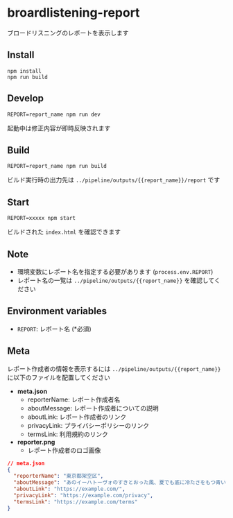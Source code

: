 # broardlistening-report

ブロードリスニングのレポートを表示します

## Install
```
npm install
npm run build
```

## Develop
```
REPORT=report_name npm run dev
```
起動中は修正内容が即時反映されます

## Build
```
REPORT=report_name npm run build
```
ビルド実行時の出力先は `../pipeline/outputs/{{report_name}}/report` です

## Start
```
REPORT=xxxxx npm start
```
ビルドされた `index.html` を確認できます

## Note
- 環境変数にレポート名を指定する必要があります (`process.env.REPORT`)
- レポート名の一覧は `../pipeline/outputs/{{report_name}}` を確認してください

## Environment variables
- `REPORT`: レポート名 (*必須)

## Meta

レポート作成者の情報を表示するには `../pipeline/outputs/{{report_name}}` に以下のファイルを配置してください

- **meta.json**
  - reporterName: レポート作成者名
  - aboutMessage: レポート作成者についての説明
  - aboutLink: レポート作成者のリンク
  - privacyLink: プライバシーポリシーのリンク
  - termsLink: 利用規約のリンク
- **reporter.png**
  - レポート作成者のロゴ画像

```meta.json
// meta.json
{
  "reporterName": "東京都架空区",
  "aboutMessage": "あのイーハトーヴォのすきとおった風、夏でも底に冷たさをもつ青いそら、うつくしい森で飾られたモリーオ市、郊外のぎらぎらひかる草の波。",
  "aboutLink": "https://example.com/",
  "privacyLink": "https://example.com/privacy",
  "termsLink": "https://example.com/terms"
}
```
